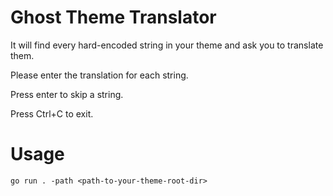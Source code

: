 # Ghost Theme Translator

It will find every hard-encoded string in your theme and ask you to translate them.

Please enter the translation for each string.

Press enter to skip a string.

Press Ctrl+C to exit.

# Usage
```shell
go run . -path <path-to-your-theme-root-dir>
```
